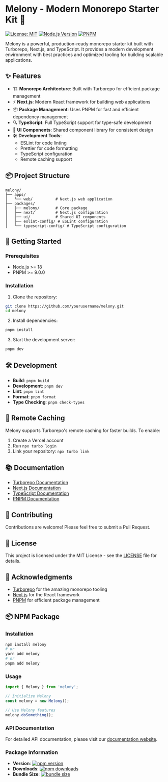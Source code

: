 # Melony - Modern Monorepo Starter Kit 🚀

[![License: MIT](https://img.shields.io/badge/License-MIT-yellow.svg)](https://opensource.org/licenses/MIT)
[![Node.js Version](https://img.shields.io/badge/node-%3E%3D18-brightgreen)](https://nodejs.org/)
[![PNPM](https://img.shields.io/badge/pnpm-9.0.0-blue)](https://pnpm.io/)

Melony is a powerful, production-ready monorepo starter kit built with Turborepo, Next.js, and TypeScript. It provides a modern development environment with best practices and optimized tooling for building scalable applications.

## ✨ Features

- 🏗️ **Monorepo Architecture**: Built with Turborepo for efficient package management
- ⚡ **Next.js**: Modern React framework for building web applications
- 📦 **Package Management**: Uses PNPM for fast and efficient dependency management
- 🔍 **TypeScript**: Full TypeScript support for type-safe development
- 🎨 **UI Components**: Shared component library for consistent design
- 🛠️ **Development Tools**:
  - ESLint for code linting
  - Prettier for code formatting
  - TypeScript configuration
  - Remote caching support

## 📦 Project Structure

```
melony/
├── apps/
│   └── web/          # Next.js web application
├── packages/
│   ├── melony/       # Core package
│   ├── next/         # Next.js configuration
│   ├── ui/           # Shared UI components
│   ├── eslint-config/ # ESLint configuration
│   └── typescript-config/ # TypeScript configuration
```

## 🚀 Getting Started

### Prerequisites

- Node.js >= 18
- PNPM >= 9.0.0

### Installation

1. Clone the repository:
```bash
git clone https://github.com/yourusername/melony.git
cd melony
```

2. Install dependencies:
```bash
pnpm install
```

3. Start the development server:
```bash
pnpm dev
```

## 🛠️ Development

- **Build**: `pnpm build`
- **Development**: `pnpm dev`
- **Lint**: `pnpm lint`
- **Format**: `pnpm format`
- **Type Checking**: `pnpm check-types`

## 🔄 Remote Caching

Melony supports Turborepo's remote caching for faster builds. To enable:

1. Create a Vercel account
2. Run `npx turbo login`
3. Link your repository: `npx turbo link`

## 📚 Documentation

- [Turborepo Documentation](https://turbo.build/docs)
- [Next.js Documentation](https://nextjs.org/docs)
- [TypeScript Documentation](https://www.typescriptlang.org/docs/)
- [PNPM Documentation](https://pnpm.io/)

## 🤝 Contributing

Contributions are welcome! Please feel free to submit a Pull Request.

## 📝 License

This project is licensed under the MIT License - see the [LICENSE](LICENSE) file for details.

## 🙏 Acknowledgments

- [Turborepo](https://turbo.build/) for the amazing monorepo tooling
- [Next.js](https://nextjs.org/) for the React framework
- [PNPM](https://pnpm.io/) for efficient package management

## 📦 NPM Package

### Installation

```bash
npm install melony
# or
yarn add melony
# or
pnpm add melony
```

### Usage

```typescript
import { Melony } from 'melony';

// Initialize Melony
const melony = new Melony();

// Use Melony features
melony.doSomething();
```

### API Documentation

For detailed API documentation, please visit our [documentation website](https://melony.dev/docs).

### Package Information

- **Version**: [![npm version](https://badge.fury.io/js/melony.svg)](https://badge.fury.io/js/melony)
- **Downloads**: [![npm downloads](https://img.shields.io/npm/dm/melony.svg)](https://npm-stat.com/charts.html?package=melony)
- **Bundle Size**: [![bundle size](https://img.shields.io/bundlephobia/min/melony)](https://bundlephobia.com/package/melony)

